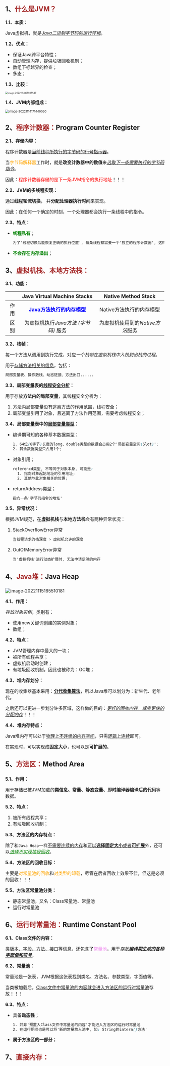 ## 1、<span style="color:brown">什么是JVM？</span>

**1.1、本质：**

Java虚拟机，就是<u>*Java二进制字节码的运行环境*</u>。

**1.2、优点：**

- 保证Java跨平台特性；
- 自动管理内存，提供垃圾回收机制；
- 数组下标越界的检查；
- 多态；

**1.3、比较：**

<img src="https://raw.githubusercontent.com/root-bine/image/main/Typora-image/JVM-JRE-JDK.png" alt="image-20221114165935547" style="zoom: 50%;" />

**1.4、JVM内部组成：**

<img src="https://raw.githubusercontent.com/root-bine/image/main/Typora-image/JVM-Structure.png" alt="image-20221114171449060" style="zoom: 67%;" />



## 2、<span style="color:brown">程序计数器：</span>Program Counter Register

**2.1、存储内容：**

程序计数器是<u>当前线程所执行的字节码的行号指示器</u>。

当<span style="color:orange">字节码解释器</span>工作时，就是**改变计数器中的数值**来<u>*选取下一条需要执行的字节码指令*</u>。

因此：<span style="color:red">程序计数器存储的是下一条JVM指令的执行地址</span>！！！

**2.2、JVM的多线程实现：**

通过**线程轮流切换**， 并**分配处理器执行时间**来实现。

因此：在任何一个确定的时刻，一个处理器都会执行一条线程中的指令。

**2.3、特点：**

- **<span style="color:green">线程私有</span>**；

  ```scss
  为了'线程切换后能恢复正确的执行位置', 每条线程都需要一个'独立的程序计数器', 这样可以保证每条线程之间计数器互不影响, 独立存储
  ```
  
- **<span style="color:green">不会存在内存溢出</span>**；



## 3、<span style="color:brown">虚拟机栈、本地方法栈：</span>

<!--线程私有，生命周期与线程相同-->

<!--栈内存中栈帧是自动弹出, 因此不需要进行垃圾回收-->

<!--每个线程在创建的时候都会创建一个虚拟机栈, 而物理内存是固定的, 栈内存划分的越大, 可分配的线程数就越少-->

**3.1、功能：**

|      |                Java Virtual Machine Stacks                 |       Native Method Stack        |
| :--: | :--------------------------------------------------------: | :------------------------------: |
| 作用 | **<span style="color:blue">Java方法执行的内存模型</span>** |     Native方法执行的内存模型     |
| 区别 |            为虚拟机执行*Java方法 (字节码)* 服务            | 为虚拟机使用到的*Native方法*服务 |

**3.2、栈帧：**

每一个方法从调用到执行完成，对应*一个栈帧在虚拟机栈中入栈到出栈的过程*。

用于<u>存储方法相关的信息</u>，包括：

```scss
局部变量表、操作数栈、动态链接、方法出口......
```

**3.3、局部变量表的<u>线程安全分析</u>：**

用于存放**方法内的局部变量**，其线程安全分析为：

1. 方法内局部变量没有逃离方法的作用范围，线程安全；
2. 局部变量引用了对象，且逃离了方法作用范围，需要考虑线程安全；

**3.4、局部变量表中的<u>局部变量类型</u>：**

- 编译期可知的各种基本数据类型；

  ```scss
  1. 64位(8字节)长度的long、double类型的数据会占用2个'局部变量空间(Slot)';
  2. 其余数据类型只占用1个;
  ```

- 对象引用；

  ```scss
  referencd类型, 不等同于对象本身, 可能是: 
  	1. 指向对象起始地址的引用地址;
  	2. 其他与此对象相关的位置;
  ```

- returnAddress类型；

  ```scss
  指向一条'字节码指令的地址'
  ```

**3.5、异常状况：**

根据JVM规范，在**虚拟机栈**与**本地方法栈**会有两种异常状况：

1. StackOverflowError异常

   ```scss
   当线程请求的栈深度 > 虚拟机允许的深度
   ```

2. OutOfMemoryError异常

   ```scss
   当'虚拟机栈'进行动态扩展时, 无法申请足够的内存
   ```



## 4、<span style="color:brown">Java堆：</span>Java Heap

### <!--JDK1.8以后, 方法区存在于Heap的元空间中-->

![image-20221115165510181](https://raw.githubusercontent.com/root-bine/image/main/Typora-image/Heap-Xms.png)

**4.1、作用：**

*存放对象实例*，类别有：

- 使用new关键词创建的实例对象；
- 数组；

**4.2、特点：**

- JVM管理内存中最大的一块；
- 被所有线程共享；
- 虚拟机启动时创建；
- 有垃圾回收机制，因此也被称为：GC堆；

**4.3、堆内存划分：**

现在的收集器基本采用：<u>**分代收集算法**</u>，所以Java堆可以划分为：新生代、老年代。

之后还可以更进一步划分许多区域，这样做的目的：<u>*更好的回收内存，或者更快的分配内存*</u>！！！

**4.4、堆内存特点：**

Java堆内存可以处于<u>物理上不连续的内存空间</u>，只需<u>逻辑上连续</u>即可。

在实现时，可以实现成**固定大小**，也可以是**可扩展的**。



## 5、<span style="color:brown">方法区：</span>Method Area

### <!--在HotSpot虚拟机上, 该区域被称为: 永久代-->

**5.1、作用：**

用于存储已被JVM加载的**类信息、常量、静态变量、即时编译器编译后的代码**等数据。

**5.2、特点：**

1. 被所有线程共享；
2. 有垃圾回收机制；

**5.3、方法区的内存特点：**

除了和`Java Heap`一样<u>不需要连续的内存</u>和<u>可以**选择固定大小**或者**可扩展**</u>外，还可以<span style="color:green"><u>*选择不实现垃圾回收*</u></span>。

**5.4、方法区的回收目标：**

主要是<span style="color:orange">对常量池的回收</span>和<span style="color:orange">对类型的卸载</span>，尽管在后者回收上效果不佳，但这是必须的回收！！！

**5.5、方法区常量池分类：**

- 静态常量池，又名：Class常量池、常量池
- 运行时常量池



## 6、<span style="color:brown">运行时常量池：</span>Runtime Constant Pool

**6.1、Class文件的内容：**

<u>类版本、字段、方法、接口</u>等信息，还包含了<span style="color:violet">常量池</span>，用于<u>*存放**编译期生成的各种字面值和符号***</u>。

**6.2、常量池：**

常量池是一张表，JVM根据这张表找到类名、方法名、参数类型、字面值等。

当类被加载后，<u>Class文件中常量池的内容就会进入方法区的运行时常量池</u>存放！！！

**6.3、特点：**

- 具备**动态性**；

  ```scss
  1. 并非'预置入Class文件中常量池的内容'才能进入方法区的运行时常量池
  2. 在运行期间也是可以将'新的常量放入池中, 如: String的intern()方法'
  ```

- **属于方法区的一部分**；



## 7、<span style="color:brown">直接内存：</span>